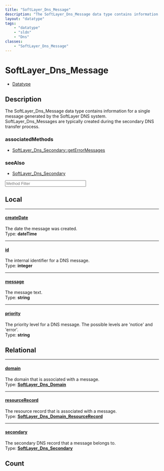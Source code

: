 ```yaml
---
title: "SoftLayer_Dns_Message"
description: "The SoftLayer_Dns_Message data type contains information for a single message generated by the SoftLayer DNS system. Sof... "
layout: "datatype"
tags:
    - "datatype"
    - "sldn"
    - "Dns"
classes:
    - "SoftLayer_Dns_Message"
---
```


# SoftLayer_Dns_Message
<div id='service-datatype'>
    <ul id='sldn-reference-tabs'>
        <li id='datatype'> <a href='/reference/datatypes/SoftLayer_Dns_Message' >Datatype</a></li>
    </ul>
</div>

## Description 
The SoftLayer_Dns_Message data type contains information for a single message generated by the SoftLayer DNS system. SoftLayer_Dns_Messages are typically created during the secondary DNS transfer process. 


### associatedMethods

*  [SoftLayer_Dns_Secondary::getErrorMessages](/reference/services/SoftLayer_Dns_Secondary/getErrorMessages )



### seeAlso

* [SoftLayer_Dns_Secondary](/reference/datatypes/SoftLayer_Dns_Secondary )




<!-- Service Filer BEGIN -->
<div class="view-filters">
        <div class="clearfix">
            <div class="search-input-box">
                <input placeholder="Method Filter" onkeyup="titleSearch(inputId='prop-input', divId='properties', elementClass='prop-row')" 
                    type="text" id="prop-input" value="" size="30" maxlength="128" class="form-text">
            </div>
        </div>
</div>
<!-- Service Filer END -->

<div id="properties" class="content">
<div id="localProperties" class="prop-content" >

## Local
-----
[createDate]: #createdate
#### [createDate]
The date the message was created.  
<span class="type-label">Type: </span>**dateTime**

-----
[id]: #id
#### [id]
The internal identifier for a DNS message.  
<span class="type-label">Type: </span>**integer**

-----
[message]: #message
#### [message]
The message text.  
<span class="type-label">Type: </span>**string**

-----
[priority]: #priority
#### [priority]
The priority level for a DNS message.  The possible levels are 'notice' and 'error'.  
<span class="type-label">Type: </span>**string**

</div>
<!-- LOCAL PROPERTY END -->

<div id="relationalProperties"  class="prop-content" >

## Relational
-----
[domain]: #domain
#### [domain]
The domain that is associated with a message.  
<span class="type-label">Type: </span>**<a href='/reference/datatypes/SoftLayer_Dns_Domain'>SoftLayer_Dns_Domain </a>**

-----
[resourceRecord]: #resourcerecord
#### [resourceRecord]
The resource record that is associated with a message.  
<span class="type-label">Type: </span>**<a href='/reference/datatypes/SoftLayer_Dns_Domain_ResourceRecord'>SoftLayer_Dns_Domain_ResourceRecord </a>**

-----
[secondary]: #secondary
#### [secondary]
The secondary DNS record that a message belongs to.  
<span class="type-label">Type: </span>**<a href='/reference/datatypes/SoftLayer_Dns_Secondary'>SoftLayer_Dns_Secondary </a>**


## Count
</div>


